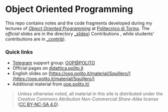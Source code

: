 Object Oriented Programming
===========================

This repo contains notes and the code fragments developed during my lectures of [*Object Oriented Programming*](https://didattica.polito.it/pls/portal30/gap.pkg_guide.viewGap?p_cod_ins=04JEYLM) at [Politecnico di Torino](https://www.polito.it/?lang=en). The *official* slides are in the directory [_slides](_slides)) Contributions , while students' contributions are in [_contrib](_contrib)).

### Quick links

* [Telegram](https://en.wikipedia.org/wiki/Telegram_%28software%29) support group: [OOP@POLITO](https://t.me/joinchat/WVdHwhFZ7pZO8CYs)
* Official pages on [didattica.polito.it](https://didattica.polito.it/pls/portal30/gap.pkg_guide.viewGap?p_cod_ins=04JEYLM) 
* English slides on [https://oop.polito.it/material/Squillero/](https://oop.polito.it/material/Squillero/)
* Additional material from [oop.polito.it/](https://oop.polito.it/)

> Unless otherwise noted, all material in this site is distributed under the *Creative Commons Attribution Non-Commercial Share-Alike* license ([CC BY-NC-SA 4.0](https://tldrlegal.com/license/creative-commons-attribution-noncommercial-sharealike-4.0-international-%28cc-by-nc-sa-4.0%29)).
